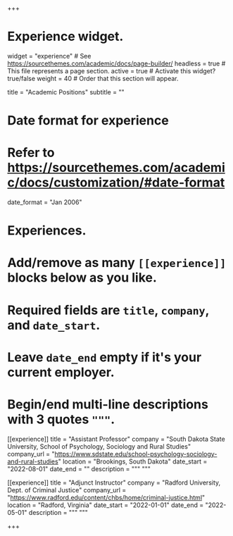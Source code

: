 +++
# Experience widget.
widget = "experience"  # See https://sourcethemes.com/academic/docs/page-builder/
headless = true  # This file represents a page section.
active = true  # Activate this widget? true/false
weight = 40  # Order that this section will appear.

title = "Academic Positions"
subtitle = ""

# Date format for experience
#   Refer to https://sourcethemes.com/academic/docs/customization/#date-format
date_format = "Jan 2006"

# Experiences.
#   Add/remove as many `[[experience]]` blocks below as you like.
#   Required fields are `title`, `company`, and `date_start`.
#   Leave `date_end` empty if it's your current employer.
#   Begin/end multi-line descriptions with 3 quotes `"""`.
[[experience]]
  title = "Assistant Professor"
  company = "South Dakota State University, School of Psychology, Sociology and Rural Studies"
  company_url = "https://www.sdstate.edu/school-psychology-sociology-and-rural-studies"
  location = "Brookings, South Dakota"
  date_start = "2022-08-01"
  date_end = ""
  description = """
  """
  
[[experience]]
  title = "Adjunct Instructor"
  company = "Radford University, Dept. of Criminal Justice"
  company_url = "https://www.radford.edu/content/chbs/home/criminal-justice.html"
  location = "Radford, Virginia"
  date_start = "2022-01-01"
  date_end = "2022-05-01"
  description = """
  """
  
+++
